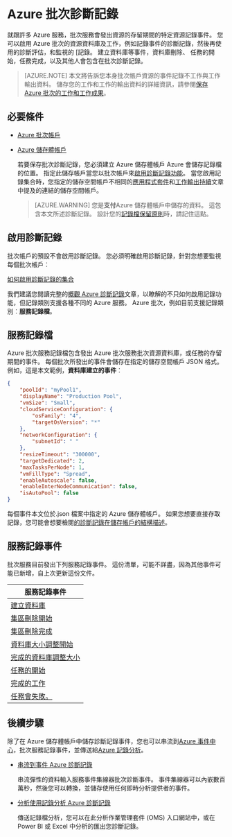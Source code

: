<properties
   pageTitle="Azure 批次診斷記錄 |Microsoft Azure"
   description="錄製及分析診斷記錄事件的 Azure 批次帳戶資源，例如資料庫及工作。"
   services="batch"
   documentationCenter=""
   authors="mmacy"
   manager="timlt"
   editor=""/>

<tags
   ms.service="batch"
   ms.devlang="na"
   ms.topic="article"
   ms.tgt_pltfrm="multiple"
   ms.workload="big-compute"
   ms.date="10/12/2016"
   ms.author="marsma"/>

# <a name="azure-batch-diagnostic-logging"></a>Azure 批次診斷記錄

就跟許多 Azure 服務，批次服務會發出資源的存留期間的特定資源記錄事件。 您可以啟用 Azure 批次的資源資料庫及工作，例如記錄事件的診斷記錄，然後再使用的診斷評估，和監視的 [記錄。 建立資料庫等事件，資料庫刪除、 任務的開始，任務完成，以及其他人會包含在批次診斷記錄。

>[AZURE.NOTE] 本文將告訴您本身批次帳戶資源的事件記錄不工作與工作輸出資料。 儲存您的工作和工作的輸出資料的詳細資訊，請參閱[保存 Azure 批次的工作和工作成果](batch-task-output.md)。

## <a name="prerequisites"></a>必要條件

* [Azure 批次帳戶](batch-account-create-portal.md)

* [Azure 儲存體帳戶](../storage/storage-create-storage-account.md#create-a-storage-account)

  若要保存批次診斷記錄，您必須建立 Azure 儲存體帳戶 Azure 會儲存記錄檔的位置。 指定此儲存帳戶當您以批次帳戶來[啟用診斷記錄功能](#enable-diagnostic-logging)。 當您啟用記錄集合時，您指定的儲存空間帳戶不相同的[應用程式套件](batch-application-packages.md)和[工作輸出持續](batch-task-output.md)文章中提及的連結的儲存空間帳戶。

  >[AZURE.WARNING] 您是**支付**Azure 儲存體帳戶中儲存的資料。 這包含本文所述診斷記錄。 設計您的[記錄檔保留原則](../monitoring-and-diagnostics/monitoring-archive-diagnostic-logs.md)時，請記住這點。

## <a name="enable-diagnostic-logging"></a>啟用診斷記錄

批次帳戶的預設不會啟用診斷記錄。 您必須明確啟用診斷記錄，針對您想要監視每個批次帳戶︰

[如何啟用診斷記錄的集合](../monitoring-and-diagnostics/monitoring-overview-of-diagnostic-logs.md#how-to-enable-collection-of-diagnostic-logs)

我們建議您閱讀完整的[概觀 Azure 診斷記錄](../monitoring-and-diagnostics/monitoring-overview-of-diagnostic-logs.md)文章，以瞭解的不只如何啟用記錄功能，但記錄類別支援各種不同的 Azure 服務。 Azure 批次，例如目前支援記錄類別︰**服務記錄檔**。

## <a name="service-logs"></a>服務記錄檔

Azure 批次服務記錄檔包含發出 Azure 批次服務批次資源資料庫，或任務的存留期間的事件。 每個批次所發出的事件會儲存在指定的儲存空間帳戶 JSON 格式。 例如，這是本文範例，**資料庫建立的事件**︰

```json
{
    "poolId": "myPool1",
    "displayName": "Production Pool",
    "vmSize": "Small",
    "cloudServiceConfiguration": {
        "osFamily": "4",
        "targetOsVersion": "*"
    },
    "networkConfiguration": {
        "subnetId": " "
    },
    "resizeTimeout": "300000",
    "targetDedicated": 2,
    "maxTasksPerNode": 1,
    "vmFillType": "Spread",
    "enableAutoscale": false,
    "enableInterNodeCommunication": false,
    "isAutoPool": false
}
```

每個事件本文位於.json 檔案中指定的 Azure 儲存體帳戶。 如果您想要直接存取記錄，您可能會想要檢閱[的診斷記錄在儲存帳戶的結構描述](../monitoring-and-diagnostics/monitoring-archive-diagnostic-logs.md#schema-of-diagnostic-logs-in-the-storage-account)。

## <a name="service-log-events"></a>服務記錄事件

批次服務目前發出下列服務記錄事件。 這份清單，可能不詳盡，因為其他事件可能已新增，自上次更新這份文件。

| **服務記錄事件** |
| ------------------ |
| [建立資料庫][pool_create] |
| [集區刪除開始][pool_delete_start] |
| [集區刪除完成][pool_delete_complete] |
| [資料庫大小調整開始][pool_resize_start] |
| [完成的資料庫調整大小][pool_resize_complete] |
| [任務的開始][task_start] |
| [完成的工作][task_complete] |
| [任務會失敗。][task_fail] |

## <a name="next-steps"></a>後續步驟

除了在 Azure 儲存體帳戶中儲存診斷記錄事件，您也可以串流到[Azure 事件中心](../event-hubs/event-hubs-what-is-event-hubs.md)，批次服務記錄事件，並傳送給[Azure 記錄分析](../log-analytics/log-analytics-overview.md)。

* [串流到事件 Azure 診斷記錄](../monitoring-and-diagnostics/monitoring-stream-diagnostic-logs-to-event-hubs.md)

  串流彈性的資料輸入服務事件集線器批次診斷事件。 事件集線器可以內嵌數百萬秒，然後您可以轉換，並儲存使用任何即時分析提供者的事件。

* [分析使用記錄分析 Azure 診斷記錄](../log-analytics/log-analytics-azure-storage-json.md)

  傳送記錄檔分析，您可以在此分析作業管理套件 (OMS) 入口網站中，或在 Power BI 或 Excel 中分析的匯出您診斷記錄。

[pool_create]: https://msdn.microsoft.com/library/azure/mt743615.aspx
[pool_delete_start]: https://msdn.microsoft.com/library/azure/mt743610.aspx
[pool_delete_complete]: https://msdn.microsoft.com/library/azure/mt743618.aspx
[pool_resize_start]: https://msdn.microsoft.com/library/azure/mt743609.aspx
[pool_resize_complete]: https://msdn.microsoft.com/library/azure/mt743608.aspx
[task_start]: https://msdn.microsoft.com/library/azure/mt743616.aspx
[task_complete]: https://msdn.microsoft.com/library/azure/mt743612.aspx
[task_fail]: https://msdn.microsoft.com/library/azure/mt743607.aspx
